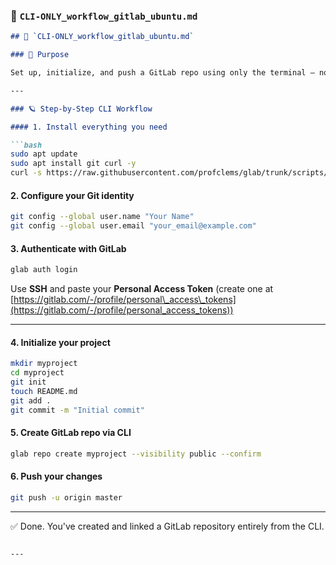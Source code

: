 ### 📘 `CLI-ONLY_workflow_gitlab_ubuntu.md`

```markdown
## 📘 `CLI-ONLY_workflow_gitlab_ubuntu.md`

### 📌 Purpose

Set up, initialize, and push a GitLab repo using only the terminal — no browser required.

---

### 🪐 Step-by-Step CLI Workflow

#### 1. Install everything you need

```bash
sudo apt update
sudo apt install git curl -y
curl -s https://raw.githubusercontent.com/profclems/glab/trunk/scripts/install.sh | sudo bash
````

#### 2. Configure your Git identity

```bash
git config --global user.name "Your Name"
git config --global user.email "your_email@example.com"
```

#### 3. Authenticate with GitLab

```bash
glab auth login
```

Use **SSH** and paste your **Personal Access Token** (create one at [https://gitlab.com/-/profile/personal\_access\_tokens](https://gitlab.com/-/profile/personal_access_tokens))

---

#### 4. Initialize your project

```bash
mkdir myproject
cd myproject
git init
touch README.md
git add .
git commit -m "Initial commit"
```

#### 5. Create GitLab repo via CLI

```bash
glab repo create myproject --visibility public --confirm
```

#### 6. Push your changes

```bash
git push -u origin master
```

---

✅ Done. You've created and linked a GitLab repository entirely from the CLI.

```

---

